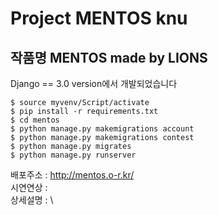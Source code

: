 # Project MENTOS knu
## 작품명 MENTOS made by LIONS

Django == 3.0 version에서 개발되었습니다

    $ source myvenv/Script/activate
    $ pip install -r requirements.txt
    $ cd mentos
    $ python manage.py makemigrations account
    $ python manage.py makemigrations contest
    $ python manage.py migrates
    $ python manage.py runserver

배포주소 : http://mentos.o-r.kr/ \
시연연상 : \
상세설명 : \
